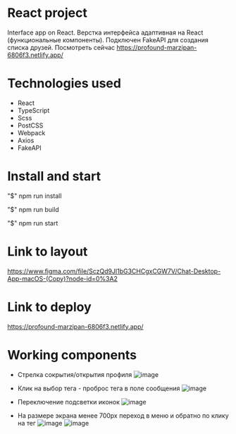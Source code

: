 # React project
Interface app on React.
Верстка интерфейса адаптивная на React (функциональные компоненты). Подключен FakeAPI для создания списка друзей.
Посмотреть сейчас https://profound-marzipan-6806f3.netlify.app/

# Technologies used
- React
- TypeScript
- Scss
- PostCSS
- Webpack
- Axios
- FakeAPI

# Install and start
"$" npm run install 

"$" npm run build

"$" npm run start

# Link to layout
https://www.figma.com/file/SczQd9Jl1bG3CHCgxCGW7V/Chat-Desktop-App-macOS-(Copy)?node-id=0%3A2

# Link to deploy
https://profound-marzipan-6806f3.netlify.app/

# Working components
- Стрелка сокрытия/открытия профиля
 ![image](https://github.com/innabatalova/React-lendind/assets/79709718/5562d093-b410-4499-8cd7-e086595c255a)

- Клик на выбор тега - проброс тега в поле сообщения
 ![image](https://github.com/innabatalova/React-lendind/assets/79709718/4695f14a-145c-4db8-ba2b-e93fbd23b412)

- Переключение подсветки иконок
 ![image](https://github.com/innabatalova/React-lendind/assets/79709718/ae87f5f3-c32b-4af0-b074-7824e9ad28de)

- На размере экрана менее 700px переход в меню и обратно по клику на тег
 ![image](https://github.com/innabatalova/React-lendind/assets/79709718/7e5faefe-4b8c-408f-bf12-0bfe6b371a7a)
 ![image](https://github.com/innabatalova/React-lendind/assets/79709718/0b1a84b5-60d6-4c28-9239-7ff9b312bca2)







